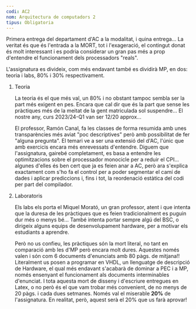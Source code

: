```yaml
---
codi: AC2
nom: Arquitectura de computadors 2 
tipus: Obligatoria
---
```


Primera entrega del departament d'AC a la modalitat, i quina entrega... La
veritat és que és l'entrada a la MORT, tot i l'exageració, el contingut donat
és molt interessant i es podria considerar un gran pas més a prop d'entendre el
funcionament dels processadors "reals".

L'assignatura es divideix, com més endavant també es dividirà MP, en dos:
teoria i labs, 80% i 30% respectivament.

1. Teoria

	La teoria és el que més val, un 80% i no obstant tampoc sembla ser la part
	més exigent en pes. Encara que cal dir que és la part que sense les
	pràctiques més de la meitat de la gent matriculada sol suspendre... El
	nostre any, curs 2023/24-Q1 van ser 12/20 approx...

	El professor, Ramón Canal, fa les classes de forma resumida amb unes
	transparències més aviat "poc descriptives" però amb possibilitat de fer
	"alguna pregunta". El temari ve a ser una extensió del d'AC, l'únic que amb
	exercicis encara més enrevessats d'entendre. Diguem que l'assignatura,
	gairebé completament, es basa a entendre les optimitzacions sobre
	el processador monocicle per a reduir el CPI... algunes d'elles és ben cert
	que ja es feien anar a AC, però ara s'explica exactament com s'ho fa el
	control per a poder segmentar el camí de dades i aplicar prediccions i,
	fins i tot, la reordenació estàtica del codi per part del compilador.

2. Laboratoris

	Els labs els porta el Miquel Morató, un gran professor, atent i que intenta
	que la duresa de les pràctiques que es feien tradicionalment es puguin dur
	més o menys bé... També intenta portar sempre algú del BSC, o dirigeix
	alguns equips de desenvolupament hardware, per a motivar els estudiants a
	aprendre.

	Però no us confieu, les pràctiques són la mort literal, no tant en
	comparació amb les d'MP però encara molt dures. Aquestes només valen i són
	com 6 documents d'enunciats amb 80 pàgs. de mitjana!! Literalment us posen
	a programar en VHDL, un llenguatge de descripció de Hardware, el qual més
	endavant s'acabarà de dominar a PEC i a MP, només ensenyant el funcionament
	als documents interminables d'enunciat. I tota aquesta mort de disseny i
	d'escriure entregues en Latex, o no però és el que vam trobar més
	convenient, de no menys de 20 pàgs. i cada dues setmanes. Només val el
	miserable **20%** de l'assignatura. En realitat, però, aquest serà el 20%
	que us farà aprovar!
